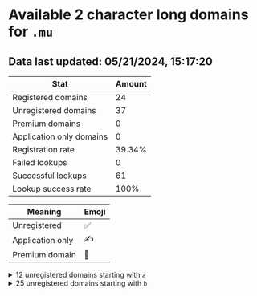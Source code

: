 # Available 2 character long domains for `.mu`

## Data last updated: 05/21/2024, 15:17:20

|Stat|Amount|
|--|--|
|Registered domains|24|
|Unregistered domains|37|
|Premium domains|0|
|Application only domains|0|
|Registration rate|39.34%|
|Failed lookups|0|
|Successful lookups|61|
|Lookup success rate|100%|


|Meaning|Emoji|
|--|--|
|Unregistered|:white_check_mark:|
|Application only|:writing_hand:|
|Premium domain|:gem:|

<details>
<summary>12 unregistered domains starting with <bold><code>a</code></bold></summary>

|Type|Domain|
|--|--|
|:white_check_mark:|`a0.mu`|
|:white_check_mark:|`a1.mu`|
|:white_check_mark:|`a3.mu`|
|:white_check_mark:|`a4.mu`|
|:white_check_mark:|`a5.mu`|
|:white_check_mark:|`a6.mu`|
|:white_check_mark:|`a7.mu`|
|:white_check_mark:|`a8.mu`|
|:white_check_mark:|`a9.mu`|
|:white_check_mark:|`aa.mu`|
|:white_check_mark:|`ag.mu`|
|:white_check_mark:|`ar.mu`|
</details>
<details>
<summary>25 unregistered domains starting with <bold><code>b</code></bold></summary>

|Type|Domain|
|--|--|
|:white_check_mark:|`ba.mu`|
|:white_check_mark:|`bb.mu`|
|:white_check_mark:|`bc.mu`|
|:white_check_mark:|`bd.mu`|
|:white_check_mark:|`be.mu`|
|:white_check_mark:|`bf.mu`|
|:white_check_mark:|`bg.mu`|
|:white_check_mark:|`bh.mu`|
|:white_check_mark:|`bi.mu`|
|:white_check_mark:|`bj.mu`|
|:white_check_mark:|`bk.mu`|
|:white_check_mark:|`bl.mu`|
|:white_check_mark:|`bm.mu`|
|:white_check_mark:|`bn.mu`|
|:white_check_mark:|`bo.mu`|
|:white_check_mark:|`bp.mu`|
|:white_check_mark:|`bq.mu`|
|:white_check_mark:|`br.mu`|
|:white_check_mark:|`bs.mu`|
|:white_check_mark:|`bt.mu`|
|:white_check_mark:|`bu.mu`|
|:white_check_mark:|`bv.mu`|
|:white_check_mark:|`bw.mu`|
|:white_check_mark:|`bx.mu`|
|:white_check_mark:|`by.mu`|
</details>